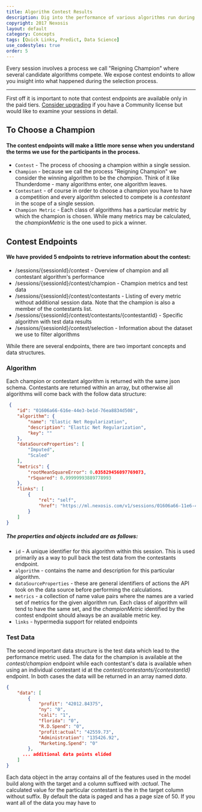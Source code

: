 ```yaml
---
title: Algorithm Contest Results
description: Dig into the performance of various algorithms run during a session.
copyright: 2017 Nexosis
layout: default
category: Concepts
tags: [Quick Links, Predict, Data Science]
use_codestyles: true
order: 5
---
```

Every session involves a process we call "Reigning Champion" where several candidate algorithms compete. We expose contest endoints to allow you insight into what happened during the selection process.

------

First off it is important to note that contest endpoints are available only in the paid tiers. [Consider upgrading](https://www.nexosis.com/pricing) if you have a Community license but would like to examine your sessions in detail.

## To Choose a Champion
#### The contest endpoints will make a little more sense when you understand the terms we use for the participants in the process. 

* `Contest` - The process of choosing a champion within a single session.
* `Champion` - because we call the process "Reigning Champion" we consider the winning algorithm to be the *champion*. Think of it like Thunderdome - many algorithms enter, one algorithm leaves.
* `Contestant` - of course in order to choose a champion you have to have a competition and every algorithm selected to compete is a *contestant* in the scope of a single session.
* `Champion Metric` - Each class of algorithms has a particular metric by which the champion is chosen. While many metrics may be calculated, the *championMetric* is the one used to pick a winner. 

## Contest Endpoints
#### We have provided 5 endpoints to retrieve information about the contest:

* /sessions/{sessionId}/contest - Overview of champion and all contestant algorithm's performance
* /sessions/{sessionId}/contest/champion - Champion metrics and test data
* /sessions/{sessionId}/contest/contestants - Listing of every metric without additional session data. Note that the champion is also a member of the contestants list.
* /sessions/{sessionId}/contest/contestants/{contestantId} - Specific algorithm with test data results
* /sessions/{sessionId}/contest/selection - Information about the dataset we use to filter algorithms

While there are several endpoints, there are two important concepts and data structures.

### Algorithm
Each champion or contestant algorithm is returned with the same json schema. Contestants are returned within an array, but otherwise all algorithms will come back with the follow data structure:

``` json
 {
    "id": "01606a66-616e-44e3-be1d-76ea8834d508",
    "algorithm": {
        "name": "Elastic Net Regularization",
        "description": "Elastic Net Regularization",
        "key": ""
    },
    "dataSourceProperties": [
        "Imputed",
        "Scaled"
    ],
    "metrics": {
        "rootMeanSquareError": 0.035829456097769073,
        "rSquared": 0.99999993889778993
    },
    "links": [
        {
            "rel": "self",
            "href": "https://ml.nexosis.com/v1/sessions/01606a66-11e6-4263-a739-f98af5d5e110/contest/contestants/01606a66-616e-44e3-be1d-76ea8834d508"
        }
    ]
}
``` 

##### The properties and objects included are as follows:

* `id` - A unique identifier for this algorithm within this session. This is used primarily as a way to pull back the test data from the contestants endpoint.
* `algorithm` - contains the name and description for this particular algorithm.
* `dataSourceProperties` - these are general identifiers of actions the API took on the data source before performing the calculations. 
* `metrics` - a collection of name value pairs where the names are a varied set of metrics for the given algorithm run. Each class of algorithm will tend to have the same set, and the *championMetric* identified by the contest endpoint should always be an available metric key.
* `links` - hypermedia support for related endpoints

### Test Data
The second important data structure is the test data which lead to the performance metric used. The data for the champion is available at the *contest/champion* endpoint while each contestant's data is available when using an individual contestant id at the *contest/contestants/{contestantId}* endpoint. In both cases the data will be returned in an array named *data*. 

``` json
{
    "data": [
        {
            "profit": "42012.84375",
            "ny": "0",
            "cali": "1",
            "florida": "0",
            "R.D.Spend": "0",
            "profit:actual": "42559.73",
            "Administration": "135426.92",
            "Marketing.Spend": "0"
        },
      ... additional data points elided
    ]
}
```
Each data object in the array contains all of the features used in the model build along with the target and a column suffixed with *:actual*. The calculated value for the particular contestant is the in the target column without suffix. By default the data is paged and has a page size of 50. If you want all of the data you may have to 